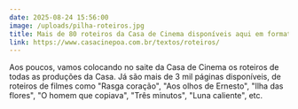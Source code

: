 ```yaml
---
date: 2025-08-24 15:56:00
image: /uploads/pilha-roteiros.jpg
title: Mais de 80 roteiros da Casa de Cinema disponíveis aqui em formato PDF
link: https://www.casacinepoa.com.br/textos/roteiros/
---
```

Aos poucos, vamos colocando no saite da Casa de Cinema os roteiros de todas as produções da Casa. Já são mais de 3 mil páginas disponíveis, de roteiros de filmes como "Rasga coração", "Aos olhos de Ernesto", "Ilha das flores", "O homem que copiava", "Três minutos", "Luna caliente", etc.
